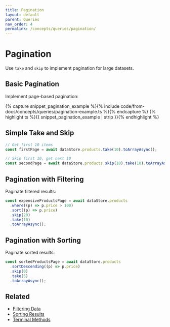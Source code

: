 ```yaml
---
title: Pagination
layout: default
parent: Queries
nav_order: 4
permalink: /concepts/queries/pagination/
---
```


# Pagination

Use `take` and `skip` to implement pagination for large datasets.

## Basic Pagination

Implement page-based pagination:

{% capture snippet_pagination_example %}{% include code/from-docs/concepts/queries/pagination-example.ts %}{% endcapture %}
{% highlight ts %}{{ snippet_pagination_example | strip }}{% endhighlight %}

## Simple Take and Skip

```ts
// Get first 10 items
const firstPage = await dataStore.products.take(10).toArrayAsync();

// Skip first 10, get next 10
const secondPage = await dataStore.products.skip(10).take(10).toArrayAsync();
```

## Pagination with Filtering

Paginate filtered results:

```ts
const expensiveProductsPage = await dataStore.products
  .where((p) => p.price > 100)
  .sort((p) => p.price)
  .skip(20)
  .take(10)
  .toArrayAsync();
```

## Pagination with Sorting

Paginate sorted results:

```ts
const sortedProductsPage = await dataStore.products
  .sortDescending((p) => p.price)
  .skip(0)
  .take(5)
  .toArrayAsync();
```

## Related

- [Filtering Data](/concepts/queries/filtering/)
- [Sorting Results](/concepts/queries/sorting/)
- [Terminal Methods](/concepts/queries/terminal-methods/)
